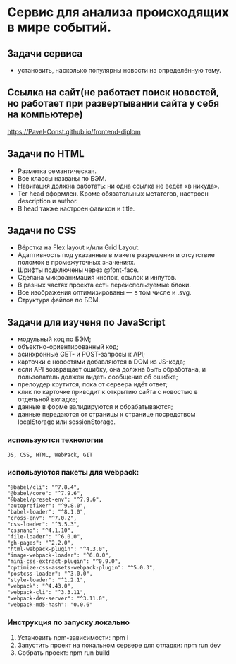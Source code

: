 # Сервис для анализа происходящих в мире событий.
## Задачи сервиса
   - установить, насколько популярны новости на определённую тему.
## Ссылка на сайт(не работает поиск новостей, но работает при развертывании сайта у себя на компьютере)
   https://Pavel-Const.github.io/frontend-diplom
   
## Задачи по HTML

- Разметка семантическая.
- Все классы названы по БЭМ.
- Навигация должна работать: ни одна ссылка не ведёт «в никуда».
- Тег head оформлен. Кроме обязательных метатегов, настроен description и author.
- В head также настроен фавикон и title.

## Задачи по CSS

- Вёрстка на Flex layout и/или Grid Layout.
- Адаптивность под указанные в макете разрешения и отсутствие поломок в промежуточных значениях.
- Шрифты подключены через @font-face.
- Сделана микроанимация кнопок, ссылок и инпутов.
- В разных частях проекта есть переиспользуемые блоки.
- Все изображения оптимизированы — в том числе и .svg.
- Структура файлов по БЭМ.

## Задачи для изученя по JavaScript

- модульный код по БЭМ;
- объектно-ориентированный код;
- асинхронные GET- и POST-запросы к API;
- карточки с новостями добавляются в DOM из JS-кода;
- если API возвращает ошибку, она должна быть обработана, и пользователь должен видеть сообщение об ошибке;
- прелоудер крутится, пока от сервера идёт ответ;
- клик по карточке приводит к открытию сайта с новостью в отдельной вкладке;
- данные в форме валидируются и обрабатываются;
- данные передаются от страницы к странице посредством localStorage или sessionStorage.

### используются технологии
    JS, CSS, HTML, WebPack, GIT
### используются пакеты для webpack:
    "@babel/cli": "^7.8.4",
    "@babel/core": "^7.9.6",
    "@babel/preset-env": "^7.9.6",
    "autoprefixer": "^9.8.0",
    "babel-loader": "^8.1.0",
    "cross-env": "^7.0.2",
    "css-loader": "^3.5.3",
    "cssnano": "^4.1.10",
    "file-loader": "^6.0.0",
    "gh-pages": "^2.2.0",
    "html-webpack-plugin": "^4.3.0",
    "image-webpack-loader": "^6.0.0",
    "mini-css-extract-plugin": "^0.9.0",
    "optimize-css-assets-webpack-plugin": "^5.0.3",
    "postcss-loader": "^3.0.0",
    "style-loader": "^1.2.1",
    "webpack": "^4.43.0",
    "webpack-cli": "^3.3.11",
    "webpack-dev-server": "^3.11.0",
    "webpack-md5-hash": "0.0.6"
### Инструкция по запуску локально
1. Установить npm-зависимости: npm i
2. Запустить проект на локальном сервере для отладки: npm run dev
3. Cобрать проект: npm run build
